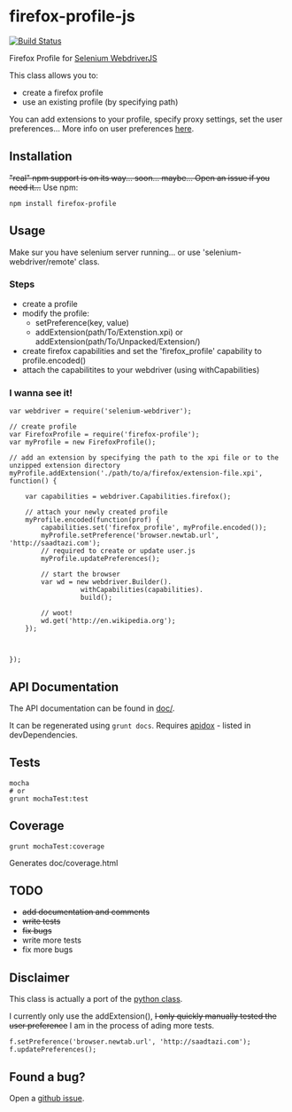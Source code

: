 # firefox-profile-js

[![Build Status](https://travis-ci.org/saadtazi/firefox-profile-js.png)](https://travis-ci.org/saadtazi/firefox-profile-js)

Firefox Profile for [Selenium WebdriverJS](https://code.google.com/p/selenium/wiki/WebDriverJs)

This class allows you to:

* create a firefox profile
* use an existing profile (by specifying path)

You can add extensions to your profile, specify proxy settings, set the user preferences... More info on user preferences [here](http://kb.mozillazine.org/User.js_file).

## Installation

~~"real" npm support is on its way... soon... maybe... Open an issue if you need it...~~ Use npm:

    npm install firefox-profile


## Usage

Make sur you have selenium server running... or use 'selenium-webdriver/remote' class.

### Steps

* create a profile
* modify the profile:
    * setPreference(key, value)
    * addExtension(path/To/Extenstion.xpi) or addExtension(path/To/Unpacked/Extension/)
* create firefox capabilities and set the 'firefox_profile' capability to profile.encoded()
* attach the capabilitites to your webdriver (using withCapabilities)

### I wanna see it!

    var webdriver = require('selenium-webdriver');

    // create profile
    var FirefoxProfile = require('firefox-profile');
    var myProfile = new FirefoxProfile();
    
    // add an extension by specifying the path to the xpi file or to the unzipped extension directory
    myProfile.addExtension('./path/to/a/firefox/extension-file.xpi', function() {
    	
        var capabilities = webdriver.Capabilities.firefox();
        
        // attach your newly created profile
        myProfile.encoded(function(prof) {
            capabilities.set('firefox_profile', myProfile.encoded());
            myProfile.setPreference('browser.newtab.url', 'http://saadtazi.com');
            // required to create or update user.js
            myProfile.updatePreferences();
            
            // start the browser
            var wd = new webdriver.Builder().
                      withCapabilities(capabilities).
                      build();
            
            // woot!
            wd.get('http://en.wikipedia.org');
        });
        
        
        
    });

## API Documentation

The API documentation can be found in [doc/](./doc/).

It can be regenerated using ``grunt docs``.
Requires [apidox](https://github.com/codeactual/apidox) - listed in devDependencies.

## Tests

    mocha
    # or
    grunt mochaTest:test

## Coverage
    
    grunt mochaTest:coverage

Generates doc/coverage.html

## TODO

* ~~add documentation and comments~~
* ~~write tests~~
* ~~fix bugs~~
* write more tests
* fix more bugs

## Disclaimer

This class is actually a port of the [python class](https://code.google.com/p/selenium/source/browse/py/selenium/webdriver/firefox/firefox_profile.py).

I currently only use the addExtension(), ~~I only quickly manually tested the user preference~~ I am in the process of ading more tests.

    f.setPreference('browser.newtab.url', 'http://saadtazi.com');
    f.updatePreferences();

## Found a bug?

Open a [github issue](https://github.com/saadtazi/firefox-profile-js/issues).